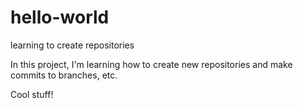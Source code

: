 # hello-world
learning to create repositories

In this project, I'm learning how to create new repositories and make commits to branches, etc.

Cool stuff!
